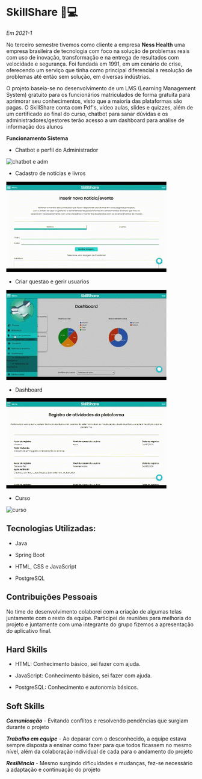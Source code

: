 # SkillShare :brain::computer: 

*Em 2021-1*

No terceiro semestre tivemos como cliente a empresa **Ness Health** uma empresa brasileira de tecnologia com foco na solução de problemas reais com uso de inovação, transformação e na entrega de resultados com velocidade e segurança. Foi fundada em 1991, em um cenário de crise, oferecendo um serviço que tinha como principal diferencial  a resolução de problemas até então sem solução, em diversas indústrias. 

O projeto baseia-se no desenvolvimento de um LMS (Learning Management System) gratuito para os funcionários matriculados de forma gratuita para aprimorar seu conhecimentos, visto que a maioria das plataformas são pagas. O SkillShare conta com Pdf's, vídeo aulas, slides e quizzes, além de um certificado ao final do curso, chatbot para sanar dúvidas e os administradores/gestores terão acesso a um dashboard para análise de informação dos alunos


**Funcionamento Sistema** 

* Chatbot e perfil do Administrador

![chatbot e adm](https://github.com/AnafGodoy/Portfolio-API/blob/main/gifs/bot%20e%20perfil%20adm.gif)


* Cadastro de notícias e livros

![noticias e livros](https://github.com/AnafGodoy/Portfolio-API/blob/main/gifs/cadastro%20noticias%20e%20livro.gif)


* Criar questao e gerir usuarios

![questao e usuarios](https://github.com/AnafGodoy/Portfolio-API/blob/main/gifs/criar%20questao%20e%20gerir%20usuarios.gif)


* Dashboard

![dashboard](https://github.com/AnafGodoy/Portfolio-API/blob/main/gifs/dashboard.gif)


* Curso

![curso](https://github.com/AnafGodoy/Portfolio-API/blob/main/gifs/realiza%C3%A7%C3%A3o%20curso.gif)



## **Tecnologias Utilizadas:**
* Java

* Spring Boot

* HTML, CSS e JavaScript

* PostgreSQL


## Contribuições Pessoais
No time de desenvolvimento colaborei com a criação de algumas telas juntamente com o resto da equipe. Participei de reuniões para melhoria do projeto e juntamente com uma integrante do grupo fizemos a apresentação do aplicativo final.


## Hard Skills
* HTML: Conhecimento básico, sei fazer com ajuda.

* JavaScript: Conhecimento básico, sei fazer com ajuda.

* PostgreSQL: Conhecimento e autonomia básicos.

## Soft Skills
***Comunicação*** - Evitando conflitos e resolvendo pendências que surgiam durante o projeto

***Trabalho em equipe*** - Ao deparar com o desconhecido, a equipe estava sempre disposta a ensinar como fazer para que todos ficassem no mesmo nível, além da colaboração individual de cada para o andamento do projeto

***Resiliência***  - Mesmo surgindo dificuldades e mudanças, fez-se necessário a adaptação e continuação do projeto




